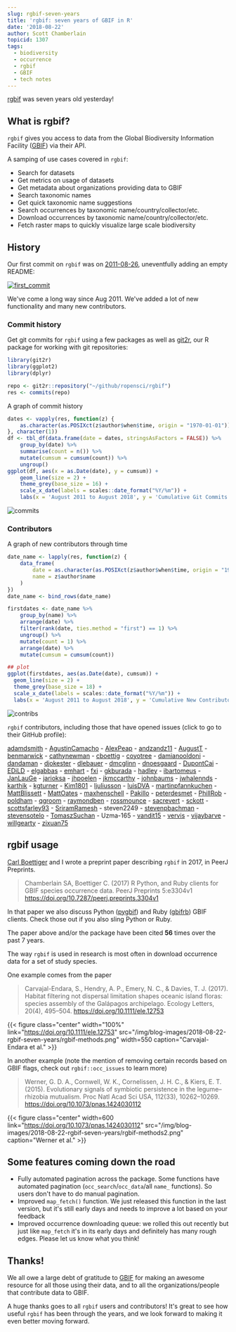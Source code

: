 ```yaml
---
slug: rgbif-seven-years
title: 'rgbif: seven years of GBIF in R'
date: '2018-08-22'
author: Scott Chamberlain
topicid: 1307
tags:
  - biodiversity
  - occurrence
  - rgbif
  - GBIF
  - tech notes
---
```




[rgbif][] was seven years old yesterday! 



## What is rgbif?

`rgbif` gives you access to data from the Global Biodiversity Information Facility ([GBIF][]) via their API.

A samping of use cases covered in `rgbif`:

* Search for datasets 
* Get metrics on usage of datasets
* Get metadata about organizations providing data to GBIF
* Search taxonomic names
* Get quick taxonomic name suggestions
* Search occurrences by taxonomic name/country/collector/etc.
* Download occurrences by taxonomic name/country/collector/etc.
* Fetch raster maps to quickly visualize large scale biodiversity



## History

Our first commit on `rgbif` was on [2011-08-26][firstcomm], uneventfully adding an empty README:

[![first_commit](/img/blog-images/2018-08-22-rgbif-seven-years/rgbif-first-commit.png)][firstcomm]

We've come a long way since Aug 2011. We've added a lot of new functionality and many new contributors.



### Commit history

Get git commits for `rgbif` using a few packages as well as [git2r](https://github.com/ropensci/git2r), our R package for working with git repositories:


```r
library(git2r)
library(ggplot2)
library(dplyr)

repo <- git2r::repository("~/github/ropensci/rgbif")
res <- commits(repo)
```

A graph of commit history


```r
dates <- vapply(res, function(z) {
    as.character(as.POSIXct(z$author$when$time, origin = "1970-01-01"))
}, character(1))
df <- tbl_df(data.frame(date = dates, stringsAsFactors = FALSE)) %>% 
    group_by(date) %>%
    summarise(count = n()) %>%
    mutate(cumsum = cumsum(count)) %>%
    ungroup()
ggplot(df, aes(x = as.Date(date), y = cumsum)) +
    geom_line(size = 2) +
    theme_grey(base_size = 16) +
    scale_x_date(labels = scales::date_format("%Y/%m")) +
    labs(x = 'August 2011 to August 2018', y = 'Cumulative Git Commits')
```

![commits](/img/blog-images/2018-08-22-rgbif-seven-years/commits.png)

### Contributors

A graph of new contributors through time


```r
date_name <- lapply(res, function(z) {
    data_frame(
        date = as.character(as.POSIXct(z$author$when$time, origin = "1970-01-01")),
        name = z$author$name
    )
})
date_name <- bind_rows(date_name)

firstdates <- date_name %>%
    group_by(name) %>%
    arrange(date) %>%
    filter(rank(date, ties.method = "first") == 1) %>%
    ungroup() %>%
    mutate(count = 1) %>%
    arrange(date) %>%
    mutate(cumsum = cumsum(count))

## plot
ggplot(firstdates, aes(as.Date(date), cumsum)) +
  geom_line(size = 2) +
  theme_grey(base_size = 18) +
  scale_x_date(labels = scales::date_format("%Y/%m")) +
  labs(x = 'August 2011 to August 2018', y = 'Cumulative New Contributors')
```

![contribs](/img/blog-images/2018-08-22-rgbif-seven-years/contribs.png)

`rgbif` contributors, including those that have opened issues (click to go to their GitHub profile):

[adamdsmith](https://github.com/adamdsmith) - [AgustinCamacho](https://github.com/AgustinCamacho) - [AlexPeap](https://github.com/AlexPeap) - [andzandz11](https://github.com/andzandz11) - [AugustT](https://github.com/AugustT) - [benmarwick](https://github.com/benmarwick) - [cathynewman](https://github.com/cathynewman) - [cboettig](https://github.com/cboettig) - [coyotree](https://github.com/coyotree) - [damianooldoni](https://github.com/damianooldoni) - [dandaman](https://github.com/dandaman) - [djokester](https://github.com/djokester) - [dlebauer](https://github.com/dlebauer) - [dmcglinn](https://github.com/dmcglinn) - [dnoesgaard](https://github.com/dnoesgaard) - [DupontCai](https://github.com/DupontCai) - [EDiLD](https://github.com/EDiLD) - [elgabbas](https://github.com/elgabbas) - [emhart](https://github.com/emhart) - [fxi](https://github.com/fxi) - [gkburada](https://github.com/gkburada) - [hadley](https://github.com/hadley) - [ibartomeus](https://github.com/ibartomeus) - [JanLauGe](https://github.com/JanLauGe) - [jarioksa](https://github.com/jarioksa) - [jhpoelen](https://github.com/jhpoelen) - [jkmccarthy](https://github.com/jkmccarthy) - [johnbaums](https://github.com/johnbaums) - [jwhalennds](https://github.com/jwhalennds) - [karthik](https://github.com/karthik) - [kgturner](https://github.com/kgturner) - [Kim1801](https://github.com/Kim1801) - [ljuliusson](https://github.com/ljuliusson) - [luisDVA](https://github.com/luisDVA) - [martinpfannkuchen](https://github.com/martinpfannkuchen) - [MattBlissett](https://github.com/MattBlissett) - [MattOates](https://github.com/MattOates) - [maxhenschell](https://github.com/maxhenschell) - [Pakillo](https://github.com/Pakillo) - [peterdesmet](https://github.com/peterdesmet) - [PhillRob](https://github.com/PhillRob) - [poldham](https://github.com/poldham) - [qgroom](https://github.com/qgroom) - [raymondben](https://github.com/raymondben) - [rossmounce](https://github.com/rossmounce) - [sacrevert](https://github.com/sacrevert) - [sckott](https://github.com/sckott) - [scottsfarley93](https://github.com/scottsfarley93) - [SriramRamesh](https://github.com/SriramRamesh) - steven2249 - [stevenpbachman](https://github.com/stevenpbachman) - [stevensotelo](https://github.com/stevensotelo) - [TomaszSuchan](https://github.com/TomaszSuchan) - Uzma-165 - [vandit15](https://github.com/vandit15) - [vervis](https://github.com/vervis) - [vijaybarve](https://github.com/vijaybarve) - [willgearty](https://github.com/willgearty) - [zixuan75](https://github.com/zixuan75)



## rgbif usage

[Carl Boettiger][carl] and I wrote a preprint paper describing `rgbif` in 2017, in PeerJ Preprints.

> Chamberlain SA, Boettiger C. (2017) R Python, and Ruby clients for GBIF species occurrence data. PeerJ Preprints 5:e3304v1 <https://doi.org/10.7287/peerj.preprints.3304v1>

In that paper we also discuss Python ([pygbif][]) and Ruby ([gbifrb][]) GBIF clients. Check those out if you also sling Python or Ruby.

The paper above and/or the package have been cited **56** times over the past 7 years.

The way `rgbif` is used in research is most often in download occurrence data for a set of study species.

One example comes from the paper 

> Carvajal-Endara, S., Hendry, A. P., Emery, N. C., & Davies, T. J. (2017). Habitat filtering not dispersal limitation shapes oceanic island floras: species assembly of the Galápagos archipelago. Ecology Letters, 20(4), 495–504. <https://doi.org/10.1111/ele.12753>

{{< figure class="center" width="100%" link="https://doi.org/10.1111/ele.12753" src="/img/blog-images/2018-08-22-rgbif-seven-years/rgbif-methods.png" width=550 caption="Carvajal-Endara et al." >}}


In another example (note the mention of removing certain records based on GBIF flags, check out `rgbif::occ_issues` to learn more)

> Werner, G. D. A., Cornwell, W. K., Cornelissen, J. H. C., & Kiers, E. T. (2015). Evolutionary signals of symbiotic persistence in the legume–rhizobia mutualism. Proc Natl Acad Sci USA, 112(33), 10262–10269. <https://doi.org/10.1073/pnas.1424030112>

{{< figure class="center" width=600 link="https://doi.org/10.1073/pnas.1424030112" src="/img/blog-images/2018-08-22-rgbif-seven-years/rgbif-methods2.png" caption="Werner et al." >}}

## Some features coming down the road

* Fully automated pagination across the package. Some functions have automated pagination (`occ_search`/`occ_data`/all `name_` functions). So users don't have to do manual pagination.
* Improved `map_fetch()` function. We just released this function in the last version, but it's still early days and needs to improve a lot based on your feedback
* Improved occurrence downloading queue: we rolled this out recently but just like `map_fetch` it's in its early days and definitely has many rough edges. Please let us know what you think!



## Thanks!

We all owe a large debt of gratitude to [GBIF][] for making an awesome resource for all those using their data, and to all the organizations/people that contribute data to GBIF.

A huge thanks goes to all `rgbif` users and contributors! It's great to see how useful `rgbif` has been through the years, and we look forward to making it even better moving forward.


[rgbif]: https://github.com/ropensci/rgbif
[firstcomm]: https://github.com/ropensci/rgbif/commit/9042246555151240a5136ccf7530d0524bfb1cb5
[carl]: https://www.carlboettiger.info/
[pygbif]: https://pypi.org/project/pygbif
[gbifrb]: https://rubygems.org/gems/gbifrb
[GBIF]: https://www.gbif.org/
